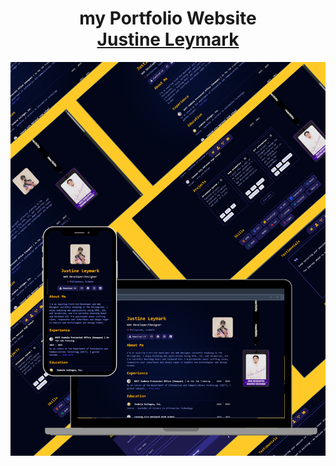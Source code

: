 <h1 align="center">
my Portfolio Website <br/><a href="https://cadilo0007.github.io/portfolio2/" target="_blank">Justine Leymark</a>
</h1>
<img src="src/assets/project5.png" >
